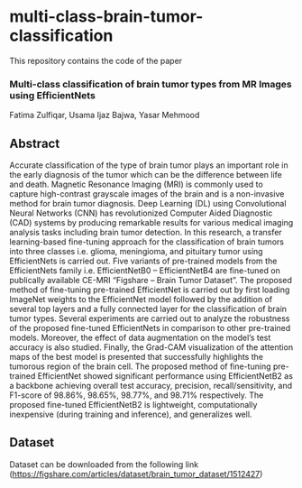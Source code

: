 # multi-class-brain-tumor-classification

This repository contains the code of the paper
### Multi-class classification of brain tumor types from MR Images using EfficientNets
Fatima Zulfiqar, Usama Ijaz Bajwa, Yasar Mehmood

## Abstract
Accurate classification of the type of brain tumor plays an important role in the early diagnosis of the tumor which can be the difference between life and death. Magnetic Resonance Imaging (MRI) is commonly used to capture high-contrast grayscale images of the brain and is a non-invasive method for brain tumor diagnosis. Deep Learning (DL) using Convolutional Neural Networks (CNN) has revolutionized Computer Aided Diagnostic (CAD) systems by producing remarkable results for various medical imaging analysis tasks including brain tumor detection. In this research, a transfer learning-based fine-tuning approach for the classification of brain tumors into three classes i.e. glioma, meningioma, and pituitary tumor using EfficientNets is carried out. Five variants of pre-trained models from the EfficientNets family i.e.  EfficientNetB0 – EfficientNetB4 are fine-tuned on publically available CE-MRI “Figshare – Brain Tumor Dataset”. The proposed method of fine-tuning pre-trained EfficientNet is carried out by first loading ImageNet weights to the EfficientNet model followed by the addition of several top layers and a fully connected layer for the classification of brain tumor types. Several experiments are carried out to analyze the robustness of the proposed fine-tuned EfficientNets in comparison to other pre-trained models. Moreover, the effect of data augmentation on the model’s test accuracy is also studied. Finally, the Grad-CAM visualization of the attention maps of the best model is presented that successfully highlights the tumorous region of the brain cell. The proposed method of fine-tuning pre-trained EfficientNet showed significant performance using EfficientNetB2 as a backbone achieving overall test accuracy, precision, recall/sensitivity, and F1-score of 98.86%, 98.65%, 98.77%, and 98.71% respectively. The proposed fine-tuned EfficientNetB2 is lightweight, computationally inexpensive (during training and inference), and generalizes well.

## Dataset
Dataset can be downloaded from the following link <br>
(https://figshare.com/articles/dataset/brain_tumor_dataset/1512427)
